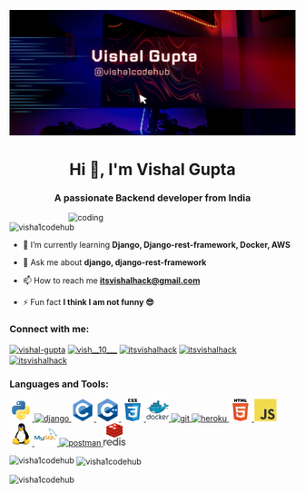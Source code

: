 ![logo](https://github.com/visha1codehub/visha1codehub/blob/main/Vishal%20Gupta.png)

<h1 align="center">Hi 👋, I'm Vishal Gupta</h1>
<h3 align="center">A passionate Backend developer from India</h3>

<img align="right" alt="coding" width="400" src="https://gifdb.com/images/high/animated-man-computer-coding-nae6mec378lsg1i3.gif ">

<p align="left"> <img src="https://komarev.com/ghpvc/?username=visha1codehub&label=Profile%20views&color=0e75b6&style=flat" alt="visha1codehub" /> </p>

- 🌱 I’m currently learning **Django, Django-rest-framework, Docker, AWS**

- 💬 Ask me about **django, django-rest-framework**

- 📫 How to reach me **itsvishalhack@gmail.com**

- ⚡ Fun fact **I think I am not funny 😎**

<!--<p align="left"> <a href="https://github.com/ryo-ma/github-profile-trophy"><img src="https://github-profile-trophy.vercel.app/?username=visha1codehub" alt="visha1codehub" /></a> </p>-->
<h3 align="left">Connect with me:</h3>
<p align="left">
<a href="https://www.linkedin.com/in/vishal-gupta-466b7921b/" target="blank"><img align="center" src="https://raw.githubusercontent.com/rahuldkjain/github-profile-readme-generator/master/src/images/icons/Social/linked-in-alt.svg" alt="vishal-gupta" height="30" width="40" /></a>
<a href="https://instagram.com/vish__10___" target="blank"><img align="center" src="https://raw.githubusercontent.com/rahuldkjain/github-profile-readme-generator/master/src/images/icons/Social/instagram.svg" alt="vish__10___" height="30" width="40" /></a>
<a href="https://www.hackerrank.com/itsvishalhack" target="blank"><img align="center" src="https://raw.githubusercontent.com/rahuldkjain/github-profile-readme-generator/master/src/images/icons/Social/hackerrank.svg" alt="itsvishalhack" height="30" width="40" /></a>
<a href="https://codeforces.com/profile/itsvishalhack" target="blank"><img align="center" src="https://raw.githubusercontent.com/rahuldkjain/github-profile-readme-generator/master/src/images/icons/Social/codeforces.svg" alt="itsvishalhack" height="30" width="40" /></a>
<a href="https://www.leetcode.com/itsvishalhack" target="blank"><img align="center" src="https://raw.githubusercontent.com/rahuldkjain/github-profile-readme-generator/master/src/images/icons/Social/leet-code.svg" alt="itsvishalhack" height="30" width="40" /></a>
</p>

<h3 align="left">Languages and Tools:</h3>
<p align="left"> <a href="https://www.python.org" target="_blank" rel="noreferrer"> <img src="https://raw.githubusercontent.com/devicons/devicon/master/icons/python/python-original.svg" alt="python" width="40" height="40"/> </a><a href="https://www.djangoproject.com/" target="_blank" rel="noreferrer"> <img src="https://cdn.worldvectorlogo.com/logos/django.svg" alt="django" width="40" height="40"/> </a>  <a href="https://www.cprogramming.com/" target="_blank" rel="noreferrer"> <img src="https://raw.githubusercontent.com/devicons/devicon/master/icons/c/c-original.svg" alt="c" width="40" height="40"/> </a> <a href="https://www.w3schools.com/cpp/" target="_blank" rel="noreferrer"> <img src="https://raw.githubusercontent.com/devicons/devicon/master/icons/cplusplus/cplusplus-original.svg" alt="cplusplus" width="40" height="40"/> </a> <a href="https://www.w3schools.com/css/" target="_blank" rel="noreferrer"> <img src="https://raw.githubusercontent.com/devicons/devicon/master/icons/css3/css3-original-wordmark.svg" alt="css3" width="40" height="40"/> </a> <a href="https://www.docker.com/" target="_blank" rel="noreferrer"> <img src="https://raw.githubusercontent.com/devicons/devicon/master/icons/docker/docker-original-wordmark.svg" alt="docker" width="40" height="40"/> </a> <a href="https://git-scm.com/" target="_blank" rel="noreferrer"> <img src="https://www.vectorlogo.zone/logos/git-scm/git-scm-icon.svg" alt="git" width="40" height="40"/> </a> <a href="https://heroku.com" target="_blank" rel="noreferrer"> <img src="https://www.vectorlogo.zone/logos/heroku/heroku-icon.svg" alt="heroku" width="40" height="40"/> </a> <a href="https://www.w3.org/html/" target="_blank" rel="noreferrer"> <img src="https://raw.githubusercontent.com/devicons/devicon/master/icons/html5/html5-original-wordmark.svg" alt="html5" width="40" height="40"/> </a> <a href="https://developer.mozilla.org/en-US/docs/Web/JavaScript" target="_blank" rel="noreferrer"> <img src="https://raw.githubusercontent.com/devicons/devicon/master/icons/javascript/javascript-original.svg" alt="javascript" width="40" height="40"/> </a> <a href="https://www.linux.org/" target="_blank" rel="noreferrer"> <img src="https://raw.githubusercontent.com/devicons/devicon/master/icons/linux/linux-original.svg" alt="linux" width="40" height="40"/> </a> <a href="https://www.mysql.com/" target="_blank" rel="noreferrer"> <img src="https://raw.githubusercontent.com/devicons/devicon/master/icons/mysql/mysql-original-wordmark.svg" alt="mysql" width="40" height="40"/> </a> <a href="https://postman.com" target="_blank" rel="noreferrer"> <img src="https://www.vectorlogo.zone/logos/getpostman/getpostman-icon.svg" alt="postman" width="40" height="40"/> </a> </a> <a href="https://redis.io" target="_blank" rel="noreferrer"> <img src="https://raw.githubusercontent.com/devicons/devicon/master/icons/redis/redis-original-wordmark.svg" alt="redis" width="40" height="40"/> </a>  </p>

<p><img align="left" src="https://github-readme-stats.vercel.app/api/top-langs?username=visha1codehub&show_icons=true&locale=en&theme=gruvbox&layout=compact" alt="visha1codehub" /></p>
<!-- ![Vishal's GitHub stats](https://github-readme-stats.vercel.app/api?username=visha1codehub&show_icons=true&theme=gruvbox) -->

<p>&nbsp;<img align="center" src="https://github-readme-stats.vercel.app/api?username=visha1codehub&show_icons=true&theme=gruvbox" alt="visha1codehub" /></p>

<p><img align="center" src="https://github-readme-streak-stats.herokuapp.com/?user=visha1codehub&theme=gruvbox" alt="visha1codehub" /></p>
